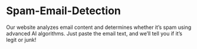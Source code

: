 # Spam-Email-Detection
Our website analyzes email content and determines whether it’s spam using advanced AI algorithms. Just paste the email text, and we’ll tell you if it’s legit or junk!
